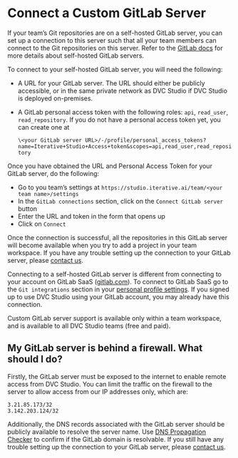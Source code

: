 # Connect a Custom GitLab Server

If your team’s Git repositories are on a self-hosted GitLab server, you can set
up a connection to this server such that all your team members can connect to
the Git repositories on this server. Refer to the
[GitLab docs](https://about.gitlab.com/install/) for more details about
self-hosted GitLab servers.

To connect to your self-hosted GitLab server, you will need the following:

- A URL for your GitLab server. The URL should either be publicly accessible, or
  in the same private network as DVC Studio if DVC Studio is deployed
  on-premises.
- A GitLab personal access token with the following roles: `api`, `read_user`,
  `read_repository`. If you do not have a personal access token yet, you can
  create one at

  `\<your GitLab server URL>/-/profile/personal_access_tokens?name=Iterative+Studio+Access+token&scopes=api,read_user,read_repository`

Once you have obtained the URL and Personal Access Token for your GitLab server,
do the following:

- Go to you team’s settings at
  `https://studio.iterative.ai/team/<your team name>/settings`
- In the `GitLab connections` section, click on the `Connect GitLab server`
  button
- Enter the URL and token in the form that opens up
- Click on `Connect`

Once the connection is successful, all the repositories in this GitLab server
will become available when you try to add a project in your team workspace. If
you have any trouble setting up the connection to your GitLab server, please
[contact us](/doc/studio/user-guide/troubleshooting#support).

<admon type ="info">

Connecting to a self-hosted GitLab server is different from connecting to your
account on GitLab SaaS ([gitlab.com](http://gitlab.com/)). To connect to GitLab
SaaS go to the `Git integrations` section in your
[personal profile settings](https://studio.iterative.ai/user/_/profile). If you
signed up to use DVC Studio using your GitLab account, you may already have this
connection.

</admon>

<admon type ="info">

Custom GitLab server support is available only within a team workspace, and is
available to all DVC Studio teams (free and paid).

</admon>

## My GitLab server is behind a firewall. What should I do?

Firstly, the GitLab server must be exposed to the internet to enable remote
access from DVC Studio. You can limit the traffic on the firewall to the server
to allow access from our IP addresses only, which are:

```
3.21.85.173/32
3.142.203.124/32
```

Additionally, the DNS records associated with the GitLab server should be
publicly available to resolve the server name. Use
[DNS Propagation Checker](https://www.whatsmydns.net/) to confirm if the GitLab
domain is resolvable. If you still have any trouble setting up the connection to
your GitLab server, please
[contact us](/doc/studio/user-guide/troubleshooting#support).

